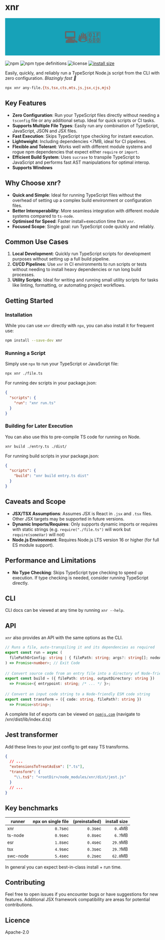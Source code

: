 # xnr

![banner](banner.svg)

![npm](https://img.shields.io/npm/v/xnr)
![npm type definitions](https://img.shields.io/npm/types/xnr)
![license](https://img.shields.io/npm/l/xnr)
[![install size](https://packagephobia.com/badge?p=xnr)](https://packagephobia.com/result?p=xnr)

Easily, quickly, and reliably run a TypeScript Node.js script from the CLI with zero configuration.
_Blazingly fast 🚀_

```sh
npx xnr any-file.{ts,tsx,cts,mts,js,jsx,cjs,mjs}
```

## Key Features

- **Zero Configuration**: Run your TypeScript files directly without needing a `tsconfig` file or
  any additional setup. Ideal for quick scripts or CI tasks.
- **Supports Multiple File Types**: Easily run any combination of TypeScript, JavaScript, JSON and
  JSX files.
- **Fast Execution**: Skips TypeScript type checking for instant execution.
- **Lightweight**: Including dependencies &lt;7MB, ideal for CI pipelines.
- **Flexible and Tolerant**: Works well with different module systems and rogue npm dependencies
  that expect either `require` or `import`.
- **Efficient Build System**: Uses `sucrase` to transpile TypeScript to JavaScript and performs fast
  AST manipulations for optimal interop.
- **Supports Windows**

## Why Choose xnr?

- **Quick and Simple**: Ideal for running TypeScript files without the overhead of setting up a
  complex build environment or configuration files.
- **Better Interoperability**: More seamless integration with different module systems compared to
  `ts-node`.
- **Optimised for Speed**: Faster install+execution time than `xnr`.
- **Focused Scope**: Single goal: run TypeScript code quickly and reliably.

## Common Use Cases

1. **Local Development**: Quickly run TypeScript scripts for development purposes without setting up
   a full build pipeline.
2. **CI/CD Pipelines**: Use `xnr` in CI environments to run scripts or tests without needing to
   install heavy dependencies or run long build processes.
3. **Utility Scripts**: Ideal for writing and running small utility scripts for tasks like linting,
   formatting, or automating project workflows.

## Getting Started

### Installation

While you can use `xnr` directly with `npx`, you can also install it for frequent use:

```sh
npm install --save-dev xnr
```

### Running a Script

Simply use `npx` to run your TypeScript or JavaScript file:

```sh
npx xnr ./file.ts
```

For running dev scripts in your package.json:

```json
{
  "scripts": {
    "run": "xnr run.ts"
  }
}
```

### Building for Later Execution

You can also use this to pre-compile TS code for running on Node.

```sh
xnr build ./entry.ts ./dist/
```

For running build scripts in your package.json:

```json
{
  "scripts": {
    "build": "xnr build entry.ts dist"
  }
}
```

## Caveats and Scope

- **JSX/TSX Assumptions**: Assumes JSX is React in `.jsx` and `.tsx` files. Other JSX targets may be
  supported in future versions.
- **Dynamic Imports/Requires**: Only supports dynamic imports or requires with static strings (e.g.
  `require("./file.ts")` will work but `require(someVar)` will not)
- **Node.js Environment**: Requires Node.js LTS version 16 or higher (for full ES module support).

## Performance and Limitations

- **No Type Checking**: Skips TypeScript type checking to speed up execution. If type checking is
  needed, consider running TypeScript directly.

## CLI

CLI docs can be viewed at any time by running `xnr --help`.

## API

`xnr` also provides an API with the same options as the CLI.

```ts
// Runs a file, auto-transpiling it and its dependencies as required
export const run = async (
  filePathOrConfig: string | { filePath: string; args?: string[]; nodeArgs?: string[]; /* ... */  }
) => Promise<number>; // Exit Code

// Convert source code from an entry file into a directory of Node-friendly ESM code
export const build = ({ filePath: string, outputDirectory: string })
  => Promise<{ entrypoint: string; /* ... */ }>;

// Convert an input code string to a Node-friendly ESM code string
export const transform = ({ code: string, filePath?: string })
  => Promise<string>;
```

A complete list of exports can be viewed on
[`npmjs.com`](https://www.npmjs.com/package/xnr?activeTab=code) (navigate to
/xnr/dist/lib/index.d.ts)

## Jest transformer

Add these lines to your jest config to get easy TS transforms.

```json
{
  // ...
  "extensionsToTreatAsEsm": [".ts"],
  "transform": {
    "\\.ts$": "<rootDir>/node_modules/xnr/dist/jest.js"
  }
  // ...
}
```

## Key benchmarks

| runner   | npx on single file | (preinstalled) | install size |
| -------- | -----------------: | -------------: | -----------: |
| xnr      |           `0.7`sec |       `0.3`sec |      `0.4`MB |
| ts-node  |           `0.9`sec |       `0.8`sec |      `6.7`MB |
| esr      |           `1.8`sec |       `0.4`sec |     `29.9`MB |
| tsx      |           `4.9`sec |       `0.3`sec |     `29.7`MB |
| swc-node |           `5.4`sec |       `0.2`sec |     `62.0`MB |

In general you can expect best-in-class install + run time.

## Contributing

Feel free to open issues if you encounter bugs or have suggestions for new features. Additional JSX
framework compatibility are areas for potential contributions.

## Licence

Apache-2.0
